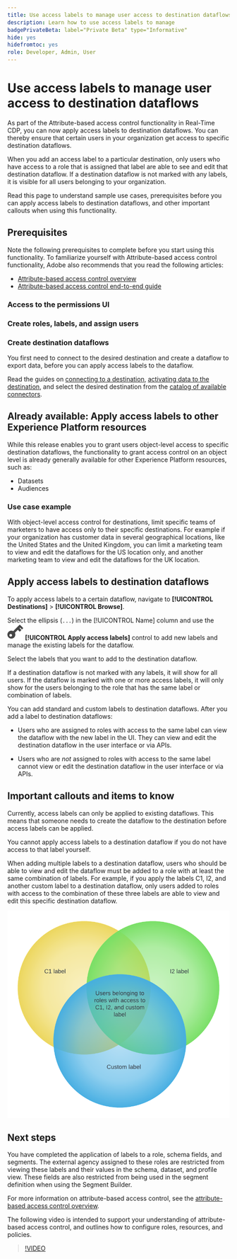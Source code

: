 ```yaml
---
title: Use access labels to manage user access to destination dataflows
description: Learn how to use access labels to manage 
badgePrivateBeta: label="Private Beta" type="Informative"
hide: yes
hidefromtoc: yes
role: Developer, Admin, User
---
```


# Use access labels to manage user access to destination dataflows

As part of the Attribute-based access control functionality in Real-Time CDP, you can now apply access labels to destination dataflows. You can thereby ensure that certain users in your organization get access to specific destination dataflows.

When you add an access label to a particular destination, only users who have access to a role that is assigned that label are able to see and edit that destination dataflow. If a destination dataflow is not marked with any labels, it is visible for all users belonging to your organization.

Read this page to understand sample use cases, prerequisites before you can apply access labels to destination dataflows, and other important callouts when using this functionality.

## Prerequisites

Note the following prerequisites to complete before you start using this functionality. To familiarize yourself with Attribute-based access control functionality, Adobe also recommends that you read the following articles:

* [Attribute-based access control overview](/help/access-control/abac/overview.md)
* [Attribute-based access control end-to-end guide](/help/access-control/abac/end-to-end-guide.md)

### Access to the permissions UI



### Create roles, labels, and assign users



### Create destination dataflows

You first need to connect to the desired destination and create a dataflow to export data, before you can apply access labels to the dataflow.

Read the guides on [connecting to a destination](/help/destinations/ui/connect-destination.md), [activating data to the destination](/help/destinations/ui/activation-overview.md), and select the desired destination from the [catalog of available connectors](/help/destinations/catalog/overview.md).

## Already available: Apply access labels to other Experience Platform resources

While this release enables you to grant users object-level access to specific destination dataflows, the functionality to grant access control on an object level is already generally available for other Experience Platform resources, such as:

* Datasets
* Audiences

### Use case example

With object-level access control for destinations, limit specific teams of marketers to have access only to their specific destinations. For example if your organization has customer data in several geographical locations, like the United States and the United Kingdom, you can limit a marketing team to view and edit the dataflows for the US location only, and another marketing team to view and edit the dataflows for the UK location.

## Apply access labels to destination dataflows

To apply access labels to a certain dataflow, navigate to **[!UICONTROL Destinations]** > **[!UICONTROL Browse]**. 

Select the ellipsis (`...`) in the [!UICONTROL Name] column and use the ![Edit details control](/help/access-control/images/olac/key-icon.svg) **[!UICONTROL Apply access labels]** control to add new labels and manage the existing labels for the dataflow.

Select the labels that you want to add to the destination dataflow.

If a destination dataflow is not marked with any labels, it will show for all users. If the dataflow is marked with one or more access labels, it will only show for the users belonging to the role that has the same label or combination of labels.

You can add standard and custom labels to destination dataflows. After you add a label to destination dataflows:

* Users who are assigned to roles with access to the same label can view the dataflow with the new label in the UI. They can view and edit the destination dataflow in the user interface or via APIs.

* Users who are *not* assigned to roles with access to the same label cannot view or edit the destination dataflow in the user interface or via APIs.


## Important callouts and items to know

Currently, access labels can only be applied to existing dataflows. This means that someone needs to create the dataflow to the destination before access labels can be applied.

You cannot apply access labels to a destination dataflow if you do not have access to that label yourself. 

When adding multiple labels to a destination dataflow, users who should be able to view and edit the dataflow must be added to a role with at least the same combination of labels. For example, if you apply the labels C1, I2, and another custom label to a destination dataflow, only users added to roles with access to the combination of these three labels are able to view and edit this specific destination dataflow.

![Venn diagram showing how only certain users have access to destinations with multiple labels applied.](/help/access-control/images/olac/multiple-labels-venn.png)

## Next steps

You have completed the application of labels to a role, schema fields, and segments. The external agency assigned to these roles are restricted from viewing these labels and their values in the schema, dataset, and profile view. These fields are also restricted from being used in the segment definition when using the Segment Builder.

For more information on attribute-based access control, see the [attribute-based access control overview](./overview.md).

The following video is intended to support your understanding of attribute-based access control, and outlines how to configure roles, resources, and policies.

>[!VIDEO](https://video.tv.adobe.com/v/345641?learn=on)
